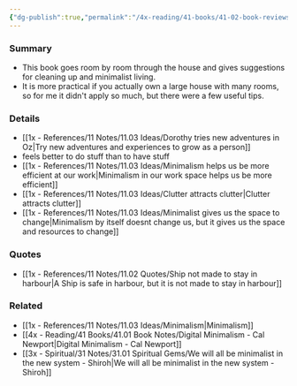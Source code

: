 ```yaml
---
{"dg-publish":true,"permalink":"/4x-reading/41-books/41-02-book-reviews/the-minimalist-home-a-room-by-room-guide-to-a-decluttered-refocused-life-joshua-becker/","title":"The Minimalist Home A Room-by-Room Guide to a Decluttered Refocused Life - Joshua Becker"}
---
```



### Summary
- This book goes room by room through the house and gives suggestions for cleaning up and minimalist living.
- It is more practical if you actually own a large house with many rooms, so for me it didn't apply so much, but there were a few useful tips.

### Details
- [[1x - References/11 Notes/11.03 Ideas/Dorothy tries new adventures in Oz\|Try new adventures and experiences to grow as a person]]
- feels better to do stuff than to have stuff
- [[1x - References/11 Notes/11.03 Ideas/Minimalism helps us be more efficient at our work\|Minimalism in our work space helps us be more efficient]]
- [[1x - References/11 Notes/11.03 Ideas/Clutter attracts clutter\|Clutter attracts clutter]]
- [[1x - References/11 Notes/11.03 Ideas/Minimalist gives us the space to change\|Minimalism by itself doesnt change us, but it gives us the space and resources to change]]

### Quotes
- [[1x - References/11 Notes/11.02 Quotes/Ship not made to stay in harbour\|A Ship is safe in harbour, but it is not made to stay in harbour]]

### Related
- [[1x - References/11 Notes/11.03 Ideas/Minimalism\|Minimalism]]
- [[4x - Reading/41 Books/41.01 Book Notes/Digital Minimalism - Cal Newport\|Digital Minimalism - Cal Newport]]
- [[3x - Spiritual/31 Notes/31.01 Spiritual Gems/We will all be minimalist in the new system - Shiroh\|We will all be minimalist in the new system - Shiroh]]






